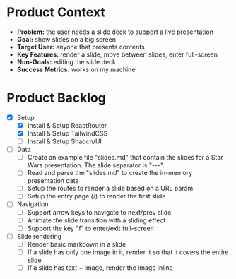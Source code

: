# Product Context

*   **Problem:** the user needs a slide deck to support a live presentation
*   **Goal:** show slides on a big screen
*   **Target User:** anyone that presents contents
*   **Key Features:** render a slide, move between slides, enter full-screen
*   **Non-Goals:** editing the slide deck
*   **Success Metrics:** works on my machine

# Product Backlog

- [x] Setup
    - [x] Install & Setup ReactRouter
    - [x] Install & Setup TailwindCSS
    - [ ] Install & Setup Shadcn/UI
- [ ] Data
    - [ ] Create an example file "slides.md" that contain the slides for a Star Wars presentation. The slide separator is "---".
    - [ ] Read and parse the "slides.md" to create the in-memory presentation data
    - [ ] Setup the routes to render a slide based on a URL param
    - [ ] Setup the entry page (/) to render the first slide
- [ ] Navigation
    - [ ] Support arrow keys to navigate to next/prev slide
    - [ ] Animate the slide transition with a sliding effect
    - [ ] Support the key "f" to enter/exit full-screen
- [ ] Slide rendering
    - [ ] Render basic markdown in a slide
    - [ ] If a slide has only one image in it, render it so that it covers the entire slide
    - [ ] If a slide has text + image, render the image inline